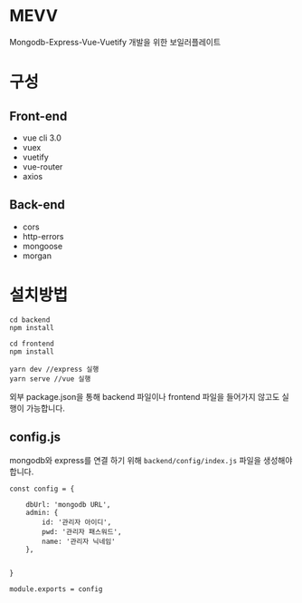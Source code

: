 MEVV
=
Mongodb-Express-Vue-Vuetify 개발을 위한  보일러플레이트

구성
=

Front-end
-
 - vue cli 3.0
 - vuex
 - vuetify
 - vue-router
 - axios
  
Back-end
-
   - cors
   - http-errors
   - mongoose
   - morgan


설치방법
=
 ```
 cd backend
 npm install
 ```
 ```
 cd frontend
 npm install
 ```

```
yarn dev //express 실행
yarn serve //vue 실행
```

외부 package.json을 통해 backend 파일이나 frontend 파일을 들어가지 않고도 실행이 가능합니다.

config.js
-
mongodb와 express를 연결 하기 위해 `backend/config/index.js`  파일을 생성해야 합니다.
```
const config = {

    dbUrl: 'mongodb URL',
    admin: {
        id: '관리자 아이디',
        pwd: '관리자 패스워드', 
        name: '관리자 닉네임' 
    },


}

module.exports = config

```
